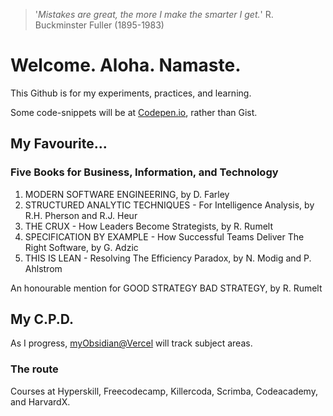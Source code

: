> '_Mistakes are great, the more I make the smarter I get._' R. Buckminster Fuller (1895-1983)

# Welcome. Aloha. Namaste.

This Github is for my experiments, practices, and learning.

Some code-snippets will be at [Codepen.io](https://codepen.io/GRibbans), rather than Gist.

## My Favourite...

### Five Books for Business, Information, and Technology

1. MODERN SOFTWARE ENGINEERING, by D. Farley
2. STRUCTURED ANALYTIC TECHNIQUES - For Intelligence Analysis, by R.H. Pherson and R.J. Heur
3. THE CRUX - How Leaders Become Strategists, by R. Rumelt
4. SPECIFICATION BY EXAMPLE - How Successful Teams Deliver The Right Software, by G. Adzic
5. THIS IS LEAN - Resolving The Efficiency Paradox, by N. Modig and P. Ahlstrom

An honourable mention for GOOD STRATEGY BAD STRATEGY, by R. Rumelt

## My C.P.D.

As I progress, [myObsidian@Vercel](https://myobsidian.vercel.app/) will track subject areas.

### The route

Courses at Hyperskill, Freecodecamp, Killercoda, Scrimba, Codeacademy, and HarvardX.


<!-- 

- [HTML5, CSS3 @ Scrimba](https://scrimba.com/learn/htmlandcss) to update
- [Javascript @ Scrimba](https://scrimba.com/learn/learnjavascript) to update.
- [CS for Python Programming @ HarvardX](https://www.edx.org/certificates/professional-certificate/harvardx-computer-science-for-python-programming) into new ground.

- Python app logic
  - Hyperskill course: ###
  - Hyperskill course: ###
  - Hyperskill course: ###
- Python UI
  - Eel or
  - Delphi-FMX-Python or
  - Tkinter (modern or bootstrap versions)
- **Python Project**
  - Three product ideas being researched, requirements written etc.
  - Groundwork already in progress within RITC Jira
- Webstack (HTML5/CSS3/JS)
  - **WebStack Project**
    - githubpages site
    - product site / sites
    - A SAAS tool functional slice back to front.
- Cloud Infra.
- Git, Git as remote/public hosting, Git as local/private hosting
- Jira??? 50/50
- AI - local (in progress), private hosted (AWS etc.), preparation of training material, training process, storage and redeployment of aligned AI.
- Dirty-hands projects, contribute to FOSS projects
--> 
